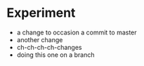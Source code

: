 # Experiment

- a change to occasion a commit to master
- another change
- ch-ch-ch-ch-changes
- doing this one on a branch
